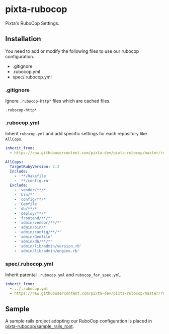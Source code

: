 # pixta-rubocop
Pixta's RuboCop Settings.

## Installation
You need to add or modify the following files to use our rubocop configuration.

* .gitignore
* .rubocop.yml
* spec/.rubocop.yml

### .gitignore
Ignore `.rubocop-http*` files which are cached files.

```git
.rubocop-http*
```

### .rubocop.yml
Inherit `rubocop.yml` and add specific settings for each repository like `AllCops`.

```yaml
inherit_from:
  - https://raw.githubusercontent.com/pixta-dev/pixta-rubocop/master/rubocop.yml

AllCops:
  TargetRubyVersion: 2.2
  Include:
    - '**/Rakefile'
    - '**/config.ru'
  Exclude:
    - 'vendor/**/*'
    - 'bin/*'
    - 'config/**/*'
    - 'Gemfile'
    - 'db/**/*'
    - 'deploy/**/*'
    - 'frontend/**/*'
    - 'admin/vendor/**/*'
    - 'admin/bin/*'
    - 'admin/config/**/*'
    - 'admin/Gemfile'
    - 'admin/db/**/*'
    - 'admin/lib/admin/version.rb'
    - 'admin/lib/admin/engine.rb'
```

### spec/.rubocop.yml
Inherit parental `.rubocop.yml` and `rubocop_for_spec.yml`.

```yaml
inherit_from:
  - ../.rubocop.yml
  - https://raw.githubusercontent.com/pixta-dev/pixta-rubocop/master/rubocop_for_spec.yml
```

## Sample
A sample rails project adopting our RuboCop configuration is placed in [pixta-rubocop/sample_rails_root](https://github.com/pixta-dev/pixta-rubocop/tree/master/sample_rails_root).
